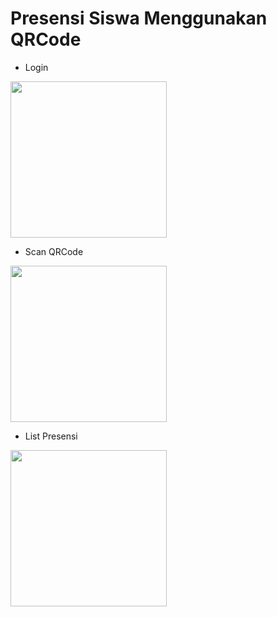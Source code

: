 # Presensi Siswa Menggunakan QRCode

     
- Login
<img src="https://user-images.githubusercontent.com/37010935/62831896-40147980-bc50-11e9-88ba-9618ff1e8cee.png" width="250px"/>

- Scan QRCode
<img src="https://user-images.githubusercontent.com/37010935/62831900-502c5900-bc50-11e9-8b23-a81e5154c49b.png" width="250px"/>

- List Presensi
<img src="https://user-images.githubusercontent.com/37010935/62831903-56bad080-bc50-11e9-8dbc-d88e234debdc.png" width="250px"/>

 
 
 
